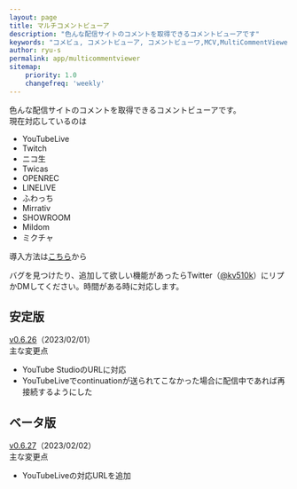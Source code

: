 ```yaml
---
layout: page
title: マルチコメントビューア
description: "色んな配信サイトのコメントを取得できるコメントビューアです"
keywords: "コメビュ, コメントビューア, コメントビューワ,MCV,MultiCommentViewer"
author: ryu-s
permalink: app/multicommentviewer
sitemap:
    priority: 1.0
    changefreq: 'weekly'	
---
```


色んな配信サイトのコメントを取得できるコメントビューアです。  
現在対応しているのは
- YouTubeLive
- Twitch
- ニコ生
- Twicas
- OPENREC
- LINELIVE
- ふわっち
- Mirrativ
- SHOWROOM
- Mildom
- ミクチャ

導入方法は[こちら](https://github.com/CommentViewerCollection/MultiCommentViewer/wiki/%E5%B0%8E%E5%85%A5%E6%89%8B%E9%A0%86)から  
  
バグを見つけたり、追加して欲しい機能があったらTwitter（[@kv510k](https://twitter.com/kv510k)）にリプかDMしてください。時間がある時に対応します。  

## 安定版
[v0.6.26](https://int-main.net/app/MultiCommentViewer_v0.6.26_stable.zip)（2023/02/01）  
主な変更点
- YouTube StudioのURLに対応
- YouTubeLiveでcontinuationが送られてこなかった場合に配信中であれば再接続するようにした

## ベータ版
[v0.6.27](https://int-main.net/app/MultiCommentViewer_v0.6.27_beta.zip)（2023/02/02）  
主な変更点
- YouTubeLiveの対応URLを追加
